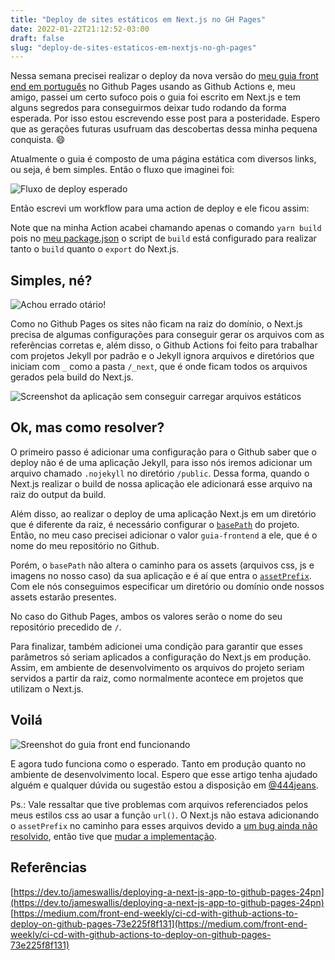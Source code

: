 ```yaml
---
title: "Deploy de sites estáticos em Next.js no GH Pages"
date: 2022-01-22T21:12:52-03:00
draft: false
slug: "deploy-de-sites-estaticos-em-nextjs-no-gh-pages"
---
```


Nessa semana precisei realizar o deploy da nova versão do [meu guia front end em português](https://jlcarvalho.github.io/guia-frontend/) no Github Pages usando as Github Actions e, meu amigo, passei um certo sufoco pois o guia foi escrito em Next.js e tem alguns segredos para conseguirmos deixar tudo rodando da forma esperada. Por isso estou escrevendo esse post para a posteridade. Espero que as gerações futuras usufruam das descobertas dessa minha pequena conquista. 😄

Atualmente o guia é composto de uma página estática com diversos links, ou seja, é bem simples. Então o fluxo que imaginei foi:

![Fluxo de deploy esperado](https://user-images.githubusercontent.com/1238663/150659544-61884b7f-adf5-48fc-8c44-a35614e642c6.png)

Então escrevi um workflow para uma action de deploy e ele ficou assim:

<script src="https://gist.github.com/jlcarvalho/407edac3428ecc53747304cad93b791b.js?file=deploy.yml"></script>

Note que na minha Action acabei chamando apenas o comando `yarn build` pois no [meu package.json](https://github.com/jlcarvalho/guia-frontend/blob/master/package.json) o script de `build` está configurado para realizar tanto o `build` quanto o `export` do Next.js.

## Simples, né?

![Achou errado otário!](https://user-images.githubusercontent.com/1238663/150659537-fd6062dd-2c6a-4cb9-97ab-f12690edc673.gif)

Como no Github Pages os sites não ficam na raiz do domínio, o Next.js precisa de algumas configurações para conseguir gerar os arquivos com as referências corretas e, além disso, o Github Actions foi feito para trabalhar com projetos Jekyll por padrão e o Jekyll ignora arquivos e diretórios que iniciam com `_` como a pasta `/_next`, que é onde ficam todos os arquivos gerados pela build do Next.js.

![Screenshot da aplicação sem conseguir carregar arquivos estáticos](https://user-images.githubusercontent.com/1238663/150659547-9d1a502c-dbfb-451b-bbfb-980c7e4f2203.png)

## Ok, mas como resolver?

O primeiro passo é adicionar uma configuração para o Github saber que o deploy não é de uma aplicação Jekyll, para isso nós iremos adicionar um arquivo chamado `.nojekyll` no diretório `/public`. Dessa forma, quando o Next.js realizar o build de nossa aplicação ele adicionará esse arquivo na raiz do output da build.

Além disso, ao realizar o deploy de uma aplicação Next.js em um diretório que é diferente da raiz, é necessário configurar o [`basePath`](https://nextjs.org/docs/api-reference/next.config.js/basepath) do projeto. Então, no meu caso precisei adicionar o valor `guia-frontend` a ele, que é o nome do meu repositório no Github.

Porém, o `basePath` não altera o caminho para os assets (arquivos css, js e imagens no nosso caso) da sua aplicação e é aí que entra o [`assetPrefix`](https://nextjs.org/docs/api-reference/next.config.js/cdn-support-with-asset-prefix). Com ele nós conseguimos especificar um diretório ou domínio onde nossos assets estarão presentes. 

No caso do Github Pages, ambos os valores serão o nome do seu repositório precedido de `/`.

<script src="https://gist.github.com/jlcarvalho/407edac3428ecc53747304cad93b791b.js?file=next.config.js"></script>

Para finalizar, também adicionei uma condição para garantir que esses parâmetros só seriam aplicados a configuração do Next.js em produção. Assim, em ambiente de desenvolvimento os arquivos do projeto seriam servidos a partir da raiz, como normalmente acontece em projetos que utilizam o Next.js.

## Voilá

![Sreenshot do guia front end funcionando](https://user-images.githubusercontent.com/1238663/150659561-c08d0e29-0012-4fe2-b334-700d2f915d20.png)

E agora tudo funciona como o esperado. Tanto em produção quanto no ambiente de desenvolvimento local. Espero que esse artigo tenha ajudado alguém e qualquer dúvida ou sugestão estou a disposição em [@444jeans](https://twitter.com/444jeans).

Ps.: Vale ressaltar que tive problemas com arquivos referenciados pelos meus estilos css ao usar a função `url()`. O Next.js não estava adicionando o `assetPrefix` no caminho para esses arquivos devido a [um bug ainda não resolvido](https://github.com/vercel/next.js/issues/24952), então tive que [mudar a implementação](https://github.com/jlcarvalho/guia-frontend/commit/b3b9245625eb9acf511a3c960ded0b17c12624f0).

## Referências

[https://dev.to/jameswallis/deploying-a-next-js-app-to-github-pages-24pn](https://dev.to/jameswallis/deploying-a-next-js-app-to-github-pages-24pn)
[https://medium.com/front-end-weekly/ci-cd-with-github-actions-to-deploy-on-github-pages-73e225f8f131](https://medium.com/front-end-weekly/ci-cd-with-github-actions-to-deploy-on-github-pages-73e225f8f131)

